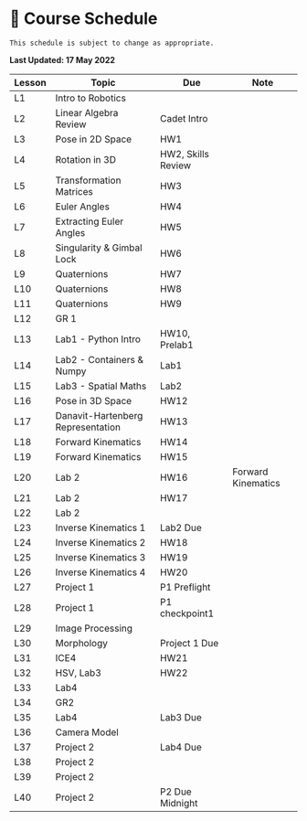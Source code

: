 # 📆 Course Schedule

```{note}
This schedule is subject to change as appropriate.
```
**Last Updated: 17 May 2022**

 **Lesson** |  **Topic**                     | **Due**            | **Note**
------------|--------------------------------|--------------------|-----------
 L1      | Intro to Robotics                 |                    |           
 L2      | Linear Algebra Review             | Cadet Intro        |           
 L3      | Pose in 2D Space                  | HW1                |           
 L4      | Rotation in 3D                    | HW2, Skills Review |           
 L5      | Transformation Matrices           | HW3                |           
 L6      | Euler Angles                      | HW4                |           
 L7      | Extracting Euler Angles           | HW5                |           
 L8      | Singularity & Gimbal Lock         | HW6                |           
 L9      | Quaternions                       | HW7                |    
 L10     | Quaternions                       | HW8                |    
 L11     | Quaternions                       | HW9                |    
 L12     | GR 1                              |                    |    
 L13     | Lab1 - Python Intro               | HW10, Prelab1      |           
 L14     | Lab2 - Containers & Numpy         | Lab1               |    
 L15     | Lab3 - Spatial Maths              | Lab2               |    
 L16     | Pose in 3D Space                  | HW12               |    
 L17     | Danavit-Hartenberg Representation | HW13               |    
 L18     | Forward Kinematics                | HW14               |    
 L19     | Forward Kinematics                | HW15               |    
 L20     | Lab 2                             | HW16               |    Forward Kinematics
 L21     | Lab 2                             | HW17               |    
 L22     | Lab 2                             |                    |    
 L23     | Inverse Kinematics 1              | Lab2 Due           |    
 L24     | Inverse Kinematics 2              | HW18               |    
 L25     | Inverse Kinematics 3              | HW19               |    
 L26     | Inverse Kinematics 4              | HW20               |    
 L27     | Project 1                         | P1 Preflight       |   
 L28     | Project 1                         | P1 checkpoint1     |
 L29     | Image Processing                  |                    |
 L30     | Morphology                        | Project 1 Due      |
 L31     | ICE4         | HW21            |
 L32     | HSV, Lab3    | HW22            |
 L33     | Lab4         |                 |
 L34     | GR2          |                 |
 L35     | Lab4         | Lab3 Due        |
 L36     | Camera Model |                 |
 L37     | Project 2    | Lab4 Due        |
 L38     | Project 2    |                 |
 L39     | Project 2    |                 |
 L40     | Project 2    | P2 Due Midnight |
